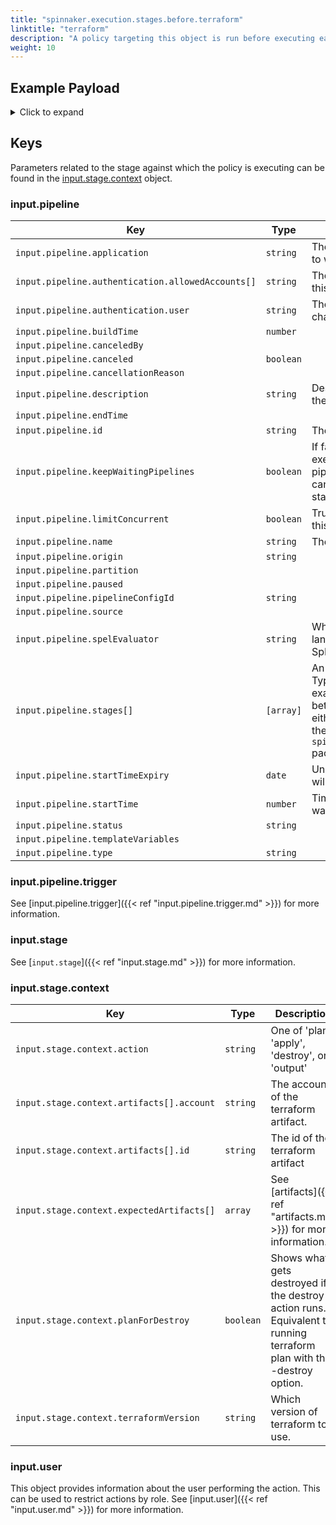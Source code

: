```yaml
---
title: "spinnaker.execution.stages.before.terraform"
linktitle: "terraform"
description: "A policy targeting this object is run before executing each task in a terraform stage."
weight: 10
---
```

## Example Payload

<details><summary>Click to expand</summary>

```json
{
  "input": {
    "pipeline": {
      "application": "terraformer",
      "authentication": {
        "allowedAccounts": [
          "spinnaker",
          "staging",
          "staging-ecs"
        ],
        "user": "myUserName"
      },
      "buildTime": 1620923522270,
      "canceled": false,
      "canceledBy": null,
      "cancellationReason": null,
      "description": null,
      "endTime": null,
      "id": "01F5K9474WJBWAJWWDEBV923WA",
      "initialConfig": {},
      "keepWaitingPipelines": false,
      "limitConcurrent": true,
      "name": "Plan_working",
      "notifications": [],
      "origin": "api",
      "partition": null,
      "paused": null,
      "pipelineConfigId": "00819a38-0b79-4a8c-964b-6f0a61dc23cc",
      "source": null,
      "spelEvaluator": "v4",
      "stages": [
        "01F5K9476YYC6Y76VMBN61E1V8",
        {
          "context": {
            "failPipeline": true,
            "judgmentInputs": [],
            "notifications": []
          },
          "endTime": null,
          "id": "01F5K9476Y5M41EN02606JNVA9",
          "lastModified": null,
          "name": "Manual Judgment",
          "outputs": {},
          "parentStageId": null,
          "refId": "2",
          "requisiteStageRefIds": [
            "1"
          ],
          "scheduledTime": null,
          "startTime": null,
          "startTimeExpiry": null,
          "status": "NOT_STARTED",
          "syntheticStageOwner": null,
          "tasks": [],
          "type": "manualJudgment"
        },
        {
          "context": {
            "artifactContents": [
              {
                "contents": "namespace=\"terraformtestvar\"\ndeployName=\"terraformertestvar\"\nreplicas=2",
                "name": "testvariables.tfVar"
              }
            ],
            "artifacts": [
              {
                "customKind": false,
                "metadata": {},
                "name": "testvariables.tfVar",
                "reference": "bmFtZXNwYWNlPSJ0ZXJyYWZvcm10ZXN0dmFyIgpkZXBsb3lOYW1lPSJ0ZXJyYWZvcm1lcnRlc3R2YXIiCnJlcGxpY2FzPTI=",
                "type": "embedded/base64"
              }
            ],
            "expectedArtifacts": [
              {
                "defaultArtifact": {
                  "customKind": true,
                  "metadata": {
                    "id": "04b721c1-8dde-4964-96a4-b5136f6d1408"
                  }
                },
                "id": "bca795c0-b2f6-4acb-ad63-e79d0b962621",
                "matchArtifact": {
                  "artifactAccount": "embedded-artifact",
                  "customKind": true,
                  "metadata": {
                    "id": "86847605-b281-4766-9f64-d61ab608a058"
                  },
                  "name": "testvariables.tfVar",
                  "type": "embedded/base64"
                },
                "useDefaultArtifact": false,
                "usePriorArtifact": false
              }
            ],
            "resolvedExpectedArtifacts": [
              {
                "boundArtifact": {
                  "customKind": false,
                  "metadata": {},
                  "name": "testvariables.tfVar",
                  "reference": "bmFtZXNwYWNlPSJ0ZXJyYWZvcm10ZXN0dmFyIgpkZXBsb3lOYW1lPSJ0ZXJyYWZvcm1lcnRlc3R2YXIiCnJlcGxpY2FzPTI=",
                  "type": "embedded/base64"
                },
                "defaultArtifact": {
                  "customKind": true,
                  "metadata": {
                    "id": "04b721c1-8dde-4964-96a4-b5136f6d1408"
                  }
                },
                "id": "bca795c0-b2f6-4acb-ad63-e79d0b962621",
                "matchArtifact": {
                  "artifactAccount": "embedded-artifact",
                  "customKind": true,
                  "metadata": {
                    "id": "86847605-b281-4766-9f64-d61ab608a058"
                  },
                  "name": "testvariables.tfVar",
                  "type": "embedded/base64"
                },
                "useDefaultArtifact": false,
                "usePriorArtifact": false
              }
            ]
          },
          "endTime": 1620923522683,
          "id": "01F5K9476Y31CYQRDP9XN5BEHZ",
          "lastModified": null,
          "name": "Evaluate Artifacts",
          "outputs": {
            "artifacts": [
              {
                "customKind": false,
                "metadata": {},
                "name": "testvariables.tfVar",
                "reference": "bmFtZXNwYWNlPSJ0ZXJyYWZvcm10ZXN0dmFyIgpkZXBsb3lOYW1lPSJ0ZXJyYWZvcm1lcnRlc3R2YXIiCnJlcGxpY2FzPTI=",
                "type": "embedded/base64"
              }
            ],
            "resolvedExpectedArtifacts": [
              {
                "boundArtifact": {
                  "customKind": false,
                  "metadata": {},
                  "name": "testvariables.tfVar",
                  "reference": "bmFtZXNwYWNlPSJ0ZXJyYWZvcm10ZXN0dmFyIgpkZXBsb3lOYW1lPSJ0ZXJyYWZvcm1lcnRlc3R2YXIiCnJlcGxpY2FzPTI=",
                  "type": "embedded/base64"
                },
                "defaultArtifact": {
                  "customKind": true,
                  "metadata": {
                    "id": "04b721c1-8dde-4964-96a4-b5136f6d1408"
                  }
                },
                "id": "bca795c0-b2f6-4acb-ad63-e79d0b962621",
                "matchArtifact": {
                  "artifactAccount": "embedded-artifact",
                  "customKind": true,
                  "metadata": {
                    "id": "86847605-b281-4766-9f64-d61ab608a058"
                  },
                  "name": "testvariables.tfVar",
                  "type": "embedded/base64"
                },
                "useDefaultArtifact": false,
                "usePriorArtifact": false
              }
            ]
          },
          "parentStageId": null,
          "refId": "3",
          "requisiteStageRefIds": [],
          "scheduledTime": null,
          "startTime": 1620923522326,
          "startTimeExpiry": null,
          "status": "SUCCEEDED",
          "syntheticStageOwner": null,
          "tasks": [
            {
              "endTime": 1620923522515,
              "id": "1",
              "implementingClass": "io.armory.plugin.stage.artifacts.pipeline.task.EvaluateArtifactsTask",
              "loopEnd": false,
              "loopStart": false,
              "name": "evaluateArtifacts",
              "stageEnd": false,
              "stageStart": true,
              "startTime": 1620923522380,
              "status": "SUCCEEDED"
            },
            {
              "endTime": 1620923522667,
              "id": "2",
              "implementingClass": "com.netflix.spinnaker.orca.pipeline.tasks.artifacts.BindProducedArtifactsTask",
              "loopEnd": false,
              "loopStart": false,
              "name": "bindArtifacts",
              "stageEnd": true,
              "stageStart": false,
              "startTime": 1620923522528,
              "status": "SUCCEEDED"
            }
          ],
          "type": "evaluateArtifacts"
        },
        {
          "context": {
            "action": "apply",
            "artifacts": [
              {
                "id": "c16f9745-cf46-4b6a-9865-96c77a684348"
              },
              {
                "account": "",
                "id": "69159ef9-f197-44f0-9ece-731a7e299416"
              }
            ],
            "overrides": {},
            "terraformVersion": "0.14.2"
          },
          "endTime": null,
          "id": "01F5K9476Y6NR8W5RHGRMHCXYK",
          "lastModified": null,
          "name": "Terraform",
          "outputs": {},
          "parentStageId": null,
          "refId": "4",
          "requisiteStageRefIds": [
            "2"
          ],
          "scheduledTime": null,
          "startTime": null,
          "startTimeExpiry": null,
          "status": "NOT_STARTED",
          "syntheticStageOwner": null,
          "tasks": [],
          "type": "terraform"
        }
      ],
      "startTime": 1620923522314,
      "startTimeExpiry": null,
      "status": "RUNNING",
      "systemNotifications": [],
      "templateVariables": null,
      "trigger": {
        "artifacts": [
          {
            "artifactAccount": "myUserName",
            "customKind": false,
            "location": null,
            "metadata": {
              "id": "b7092f62-db55-4595-b36c-e69b75971116"
            },
            "name": "manifests/simpleTForm.tf",
            "provenance": null,
            "reference": "Https://api.github.com/repos/myUserName/hostname/contents/manifests/simpleTForm.tf",
            "type": "github/file",
            "uuid": null,
            "version": "master"
          }
        ],
        "correlationId": null,
        "isDryRun": false,
        "isRebake": false,
        "isStrategy": false,
        "notifications": [],
        "other": {
          "artifacts": [
            {
              "artifactAccount": "myUserName",
              "customKind": false,
              "metadata": {
                "id": "b7092f62-db55-4595-b36c-e69b75971116"
              },
              "name": "manifests/simpleTForm.tf",
              "reference": "Https://api.github.com/repos/myUserName/hostname/contents/manifests/simpleTForm.tf",
              "type": "github/file",
              "version": "master"
            }
          ],
          "dryRun": false,
          "enabled": false,
          "eventId": "458ef3d0-6a0d-40ff-bdb6-1ca65fa38dae",
          "executionId": "01F5K9474WJBWAJWWDEBV923WA",
          "expectedArtifacts": [
            {
              "boundArtifact": {
                "artifactAccount": "myUserName",
                "customKind": false,
                "metadata": {
                  "id": "b7092f62-db55-4595-b36c-e69b75971116"
                },
                "name": "manifests/simpleTForm.tf",
                "reference": "Https://api.github.com/repos/myUserName/hostname/contents/manifests/simpleTForm.tf",
                "type": "github/file",
                "version": "master"
              },
              "defaultArtifact": {
                "artifactAccount": "myUserName",
                "customKind": false,
                "metadata": {
                  "id": "b7092f62-db55-4595-b36c-e69b75971116"
                },
                "name": "manifests/simpleTForm.tf",
                "reference": "Https://api.github.com/repos/myUserName/hostname/contents/manifests/simpleTForm.tf",
                "type": "github/file",
                "version": "master"
              },
              "id": "c16f9745-cf46-4b6a-9865-96c77a684348",
              "matchArtifact": {
                "artifactAccount": "myUserName",
                "customKind": true,
                "metadata": {
                  "id": "3163e31c-f0bd-4708-8a64-ba947d37ed72"
                },
                "name": "manifests/simpleTForm.tf",
                "type": "github/file"
              },
              "useDefaultArtifact": true,
              "usePriorArtifact": false
            }
          ],
          "notifications": [],
          "parameters": {},
          "preferred": false,
          "rebake": false,
          "resolvedExpectedArtifacts": [
            {
              "boundArtifact": {
                "artifactAccount": "myUserName",
                "customKind": false,
                "metadata": {
                  "id": "b7092f62-db55-4595-b36c-e69b75971116"
                },
                "name": "manifests/simpleTForm.tf",
                "reference": "Https://api.github.com/repos/myUserName/hostname/contents/manifests/simpleTForm.tf",
                "type": "github/file",
                "version": "master"
              },
              "defaultArtifact": {
                "artifactAccount": "myUserName",
                "customKind": false,
                "metadata": {
                  "id": "b7092f62-db55-4595-b36c-e69b75971116"
                },
                "name": "manifests/simpleTForm.tf",
                "reference": "Https://api.github.com/repos/myUserName/hostname/contents/manifests/simpleTForm.tf",
                "type": "github/file",
                "version": "master"
              },
              "id": "c16f9745-cf46-4b6a-9865-96c77a684348",
              "matchArtifact": {
                "artifactAccount": "myUserName",
                "customKind": true,
                "metadata": {
                  "id": "3163e31c-f0bd-4708-8a64-ba947d37ed72"
                },
                "name": "manifests/simpleTForm.tf",
                "type": "github/file"
              },
              "useDefaultArtifact": true,
              "usePriorArtifact": false
            }
          ],
          "strategy": false,
          "type": "manual",
          "user": "myUserName"
        },
        "parameters": {},
        "resolvedExpectedArtifacts": [
          {
            "boundArtifact": {
              "artifactAccount": "myUserName",
              "customKind": false,
              "location": null,
              "metadata": {
                "id": "b7092f62-db55-4595-b36c-e69b75971116"
              },
              "name": "manifests/simpleTForm.tf",
              "provenance": null,
              "reference": "Https://api.github.com/repos/myUserName/hostname/contents/manifests/simpleTForm.tf",
              "type": "github/file",
              "uuid": null,
              "version": "master"
            },
            "defaultArtifact": {
              "artifactAccount": "myUserName",
              "customKind": false,
              "location": null,
              "metadata": {
                "id": "b7092f62-db55-4595-b36c-e69b75971116"
              },
              "name": "manifests/simpleTForm.tf",
              "provenance": null,
              "reference": "Https://api.github.com/repos/myUserName/hostname/contents/manifests/simpleTForm.tf",
              "type": "github/file",
              "uuid": null,
              "version": "master"
            },
            "id": "c16f9745-cf46-4b6a-9865-96c77a684348",
            "matchArtifact": {
              "artifactAccount": "myUserName",
              "customKind": true,
              "location": null,
              "metadata": {
                "id": "3163e31c-f0bd-4708-8a64-ba947d37ed72"
              },
              "name": "manifests/simpleTForm.tf",
              "provenance": null,
              "reference": null,
              "type": "github/file",
              "uuid": null,
              "version": null
            },
            "useDefaultArtifact": true,
            "usePriorArtifact": false
          }
        ],
        "type": "manual",
        "user": "myUserName"
      },
      "type": "PIPELINE"
    },
    "stage": {
      "context": {
        "action": "plan",
        "artifacts": [
          {
            "account": "",
            "id": "c16f9745-cf46-4b6a-9865-96c77a684348"
          },
          {
            "account": "",
            "id": "bca795c0-b2f6-4acb-ad63-e79d0b962621"
          }
        ],
        "expectedArtifacts": [
          {
            "defaultArtifact": {
              "customKind": true,
              "id": "265596f8-ded6-48c6-ae0d-fd66afa25d1a"
            },
            "displayName": "planfile",
            "id": "69159ef9-f197-44f0-9ece-731a7e299416",
            "matchArtifact": {
              "artifactAccount": "embedded-artifact",
              "id": "bde6a79d-8f25-4d80-b992-361259ed7499",
              "name": "planfile",
              "type": "embedded/base64"
            },
            "useDefaultArtifact": false,
            "usePriorArtifact": false
          }
        ],
        "overrides": {},
        "planForDestroy": false,
        "targets": [],
        "terraformVersion": "0.14.2"
      },
      "endTime": null,
      "id": "01F5K9476YYC6Y76VMBN61E1V8",
      "lastModified": null,
      "name": "Terraform",
      "outputs": {
        "artifacts": [],
        "status": {
          "code": 0,
          "error": "",
          "id": "e6ec9319-0c5c-4345-827a-94720acfe577",
          "outputs": {},
          "state": "WAITING"
        }
      },
      "parentStageId": null,
      "refId": "1",
      "requisiteStageRefIds": [
        "3"
      ],
      "scheduledTime": null,
      "startTime": 1620923522740,
      "startTimeExpiry": null,
      "status": "RUNNING",
      "syntheticStageOwner": null,
      "tasks": [
        {
          "endTime": 1620923523056,
          "id": "1",
          "implementingClass": "io.armory.spinnaker.orca.terraformer.tasks.RunTerraformTask",
          "loopEnd": false,
          "loopStart": false,
          "name": "runTerraform",
          "stageEnd": false,
          "stageStart": true,
          "startTime": 1620923522808,
          "status": "SUCCEEDED"
        },
        {
          "endTime": null,
          "id": "2",
          "implementingClass": "io.armory.spinnaker.orca.terraformer.tasks.MonitorRunTerraformTask",
          "loopEnd": false,
          "loopStart": false,
          "name": "monitorRunTerraform",
          "stageEnd": false,
          "stageStart": false,
          "startTime": 1620923523071,
          "status": "RUNNING"
        },
        {
          "endTime": null,
          "id": "3",
          "implementingClass": "com.netflix.spinnaker.orca.pipeline.tasks.artifacts.BindProducedArtifactsTask",
          "loopEnd": false,
          "loopStart": false,
          "name": "bindProducedArtifacts",
          "stageEnd": true,
          "stageStart": false,
          "startTime": null,
          "status": "NOT_STARTED"
        }
      ],
      "type": "terraform"
    },
    "user": {
      "isAdmin": false,
      "roles": [],
      "username": "myUserName"
    }
  }
}
```
</details>



## Keys

Parameters related to the stage against which the policy is executing can be found in the [input.stage.context](#inputstagecontext) object.

### input.pipeline

| Key                                               | Type      | Description                                                           |
| ------------------------------------------------- | --------- | --------------------------------------------------------------------- |
| `input.pipeline.application`                      | `string`  | The name of the Spinnaker application to which this pipeline belongs. |
| `input.pipeline.authentication.allowedAccounts[]` | `string`  | The list of accounts to which the user this stage is running as has access. |
| `input.pipeline.authentication.user` | `string`  | The Spinnaker user initiating the change. |
| `input.pipeline.buildTime`                        | `number`  |                                                                       |
| `input.pipeline.canceledBy`                       | ` `       |                                                                       |
| `input.pipeline.canceled`                         | `boolean` |                                                                       |
| `input.pipeline.cancellationReason`               | ` `       |                                                                       |
| `input.pipeline.description` | `string`  | Description of the pipeline defined in the UI |
| `input.pipeline.endTime`                          | ` `       |                                                                       |
| `input.pipeline.id` | `string`   |  The unique ID of the pipeline |
| `input.pipeline.keepWaitingPipelines` | `boolean` | If false and concurrent pipeline execution is disabled, then the pipelines in the waiting queue will get canceled when the next execution starts. |
| `input.pipeline.limitConcurrent` | `boolean` | True if only 1 concurrent execution of this pipeline is allowed. |
| `input.pipeline.name` | `string`  | The name of this pipeline. |
| `input.pipeline.origin`                           | `string`  |                                                                       |
| `input.pipeline.partition`                        | ` `       |                                                                       |
| `input.pipeline.paused`                           | ` `       |                                                                       |
| `input.pipeline.pipelineConfigId`                 | `string`  |                                                                       |
| `input.pipeline.source`                           | ` `       |                                                                       |
| `input.pipeline.spelEvaluator` | `string`  | Which version of spring expression language is being used to evaluate SpEL. |
| `input.pipeline.stages[]`                         | `[array]` | An array of the stages in the pipeline. Typically if you are writing a policy that examines multiple pipeline stages, it is better to write that policy against either the `opa.pipelines package`, or the `spinnaker.execution.pipelines.before` package. |
| `input.pipeline.startTimeExpiry` | `date `   | Unix epoch date at which the pipeline will expire. |
| `input.pipeline.startTime` | `number`  | Timestamp from when the pipeline was started. |
| `input.pipeline.status`                           | `string`  |                                                                       |
| `input.pipeline.templateVariables`                | ` `       |                                                                       |
| `input.pipeline.type`                             | `string`  |                                                                       |

### input.pipeline.trigger

See [input.pipeline.trigger]({{< ref "input.pipeline.trigger.md" >}}) for more information.

### input.stage

See [`input.stage`]({{< ref "input.stage.md" >}}) for more information.

### input.stage.context

| Key                                       | Type      | Description                                                       |
| ----------------------------------------- | --------- | ----------------------------------------------------------------- |
| `input.stage.context.action`              | `string`  | One of 'plan', 'apply', 'destroy', or 'output'                                                                  |
| `input.stage.context.artifacts[].account` | `string`  | The account of the terraform artifact.                                                                  |
| `input.stage.context.artifacts[].id`      | `string`  | The id of the terraform artifact                                                                  |
| `input.stage.context.expectedArtifacts[]` | `array`   | See [artifacts]({{< ref "artifacts.md" >}}) for more information. |
| `input.stage.context.planForDestroy`      | `boolean` | Shows what gets destroyed if the destroy action runs. Equivalent to running terraform plan with the -destroy option.                                                                  |
| `input.stage.context.terraformVersion`    | `string`  | Which version of terraform to use.                                                                  |

### input.user

This object provides information about the user performing the action. This can be used to restrict actions by role. See [input.user]({{< ref "input.user.md" >}}) for more information.
